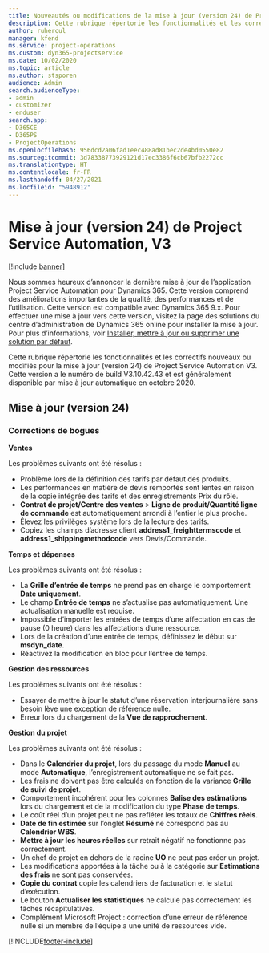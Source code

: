 ```yaml
---
title: Nouveautés ou modifications de la mise à jour (version 24) de Project Service Automation (correctif logiciel), V3
description: Cette rubrique répertorie les fonctionnalités et les correctifs disponibles pour la mise à jour (version 24) de Project Service Automation, V3.
author: ruhercul
manager: kfend
ms.service: project-operations
ms.custom: dyn365-projectservice
ms.date: 10/02/2020
ms.topic: article
ms.author: stsporen
audience: Admin
search.audienceType:
- admin
- customizer
- enduser
search.app:
- D365CE
- D365PS
- ProjectOperations
ms.openlocfilehash: 956dcd2a06fad1eec488ad81bec2de4bd0550e82
ms.sourcegitcommit: 3d78338773929121d17ec3386f6cb67bfb2272cc
ms.translationtype: HT
ms.contentlocale: fr-FR
ms.lasthandoff: 04/27/2021
ms.locfileid: "5948912"
---
```

# <a name="project-service-automation-update-release-24-v3"></a>Mise à jour (version 24) de Project Service Automation, V3

[!include [banner](../includes/psa-now-project-operations.md)]

Nous sommes heureux d’annoncer la dernière mise à jour de l’application Project Service Automation pour Dynamics 365. Cette version comprend des améliorations importantes de la qualité, des performances et de l’utilisation. Cette version est compatible avec Dynamics 365 9.x. Pour effectuer une mise à jour vers cette version, visitez la page des solutions du centre d’administration de Dynamics 365 online pour installer la mise à jour. Pour plus d’informations, voir [Installer, mettre à jour ou supprimer une solution par défaut](/power-platform/admin/install-remove-preferred-solution).

Cette rubrique répertorie les fonctionnalités et les correctifs nouveaux ou modifiés pour la mise à jour (version 24) de Project Service Automation V3. Cette version a le numéro de build V3.10.42.43 et est généralement disponible par mise à jour automatique en octobre 2020.

## <a name="update-release-24"></a>Mise à jour (version 24)

### <a name="bug-fixes"></a>Corrections de bogues

**Ventes**

Les problèmes suivants ont été résolus :

- Problème lors de la définition des tarifs par défaut des produits.
- Les performances en matière de devis remportés sont lentes en raison de la copie intégrée des tarifs et des enregistrements Prix du rôle.
- **Contrat de projet/Centre des ventes** > **Ligne de produit/Quantité ligne de commande** est automatiquement arrondi à l’entier le plus proche.
- Élevez les privilèges système lors de la lecture des tarifs.
- Copiez les champs d’adresse client **address1_freighttermscode** et **address1_shippingmethodcode** vers Devis/Commande. 


**Temps et dépenses**

Les problèmes suivants ont été résolus :

- La **Grille d’entrée de temps** ne prend pas en charge le comportement **Date uniquement**.
- Le champ **Entrée de temps** ne s’actualise pas automatiquement. Une actualisation manuelle est requise.
- Impossible d’importer les entrées de temps d’une affectation en cas de pause (0 heure) dans les affectations d’une ressource.
- Lors de la création d’une entrée de temps, définissez le début sur **msdyn_date**.
- Réactivez la modification en bloc pour l’entrée de temps.

**Gestion des ressources**

Les problèmes suivants ont été résolus :

- Essayer de mettre à jour le statut d’une réservation interjournalière sans besoin lève une exception de référence nulle.
- Erreur lors du chargement de la **Vue de rapprochement**.


**Gestion du projet**

Les problèmes suivants ont été résolus :

- Dans le **Calendrier du projet**, lors du passage du mode **Manuel** au mode **Automatique**, l’enregistrement automatique ne se fait pas.
- Les frais ne doivent pas être calculés en fonction de la variance **Grille de suivi de projet**.
- Comportement incohérent pour les colonnes **Balise des estimations** lors du chargement et de la modification du type **Phase de temps**.
- Le coût réel d’un projet peut ne pas refléter les totaux de **Chiffres réels**.
- **Date de fin estimée** sur l’onglet **Résumé** ne correspond pas au **Calendrier WBS**.
- **Mettre à jour les heures réelles** sur retrait négatif ne fonctionne pas correctement.
- Un chef de projet en dehors de la racine **UO** ne peut pas créer un projet.
- Les modifications apportées à la tâche ou à la catégorie sur **Estimations des frais** ne sont pas conservées.
- **Copie du contrat** copie les calendriers de facturation et le statut d’exécution.
- Le bouton **Actualiser les statistiques** ne calcule pas correctement les tâches récapitulatives.
- Complément Microsoft Project : correction d’une erreur de référence nulle si un membre de l’équipe a une unité de ressources vide.



[!INCLUDE[footer-include](../includes/footer-banner.md)]